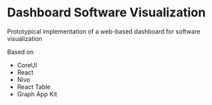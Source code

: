 # Dashboard Software Visualization #

Prototypical implementation of a web-based dashboard for software visualization

Based on
* CoreUI
* React
* Nivo
* React Table
* Graph App Kit